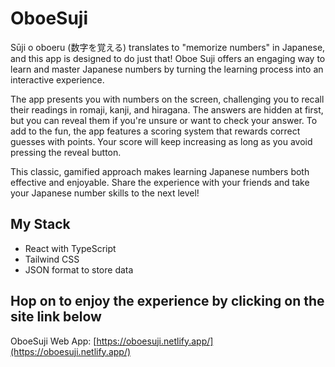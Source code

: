 # OboeSuji

Sūji o oboeru (数字を覚える) translates to "memorize numbers" in Japanese, and this app is designed to do just that! Oboe Suji offers an engaging way to learn and master Japanese numbers by turning the learning process into an interactive experience.

The app presents you with numbers on the screen, challenging you to recall their readings in romaji, kanji, and hiragana. The answers are hidden at first, but you can reveal them if you're unsure or want to check your answer. To add to the fun, the app features a scoring system that rewards correct guesses with points. Your score will keep increasing as long as you avoid pressing the reveal button.

This classic, gamified approach makes learning Japanese numbers both effective and enjoyable. Share the experience with your friends and take your Japanese number skills to the next level!

## My Stack

-   React with TypeScript
-   Tailwind CSS
-   JSON format to store data

## Hop on to enjoy the experience by clicking on the site link below

OboeSuji Web App: [https://oboesuji.netlify.app/](https://oboesuji.netlify.app/)
